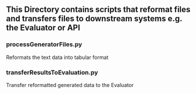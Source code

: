 ## This Directory contains scripts that reformat files and transfers files to downstream systems e.g. the Evaluator or API

### processGeneratorFiles.py
Reformats the text data into tabular format

### transferResultsToEvaluation.py
Transfer reformatted generated data to the Evaluator
